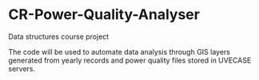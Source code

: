 # CR-Power-Quality-Analyser
Data structures course project

The code will be used to automate 
data analysis through GIS layers 
generated from yearly records and 
power quality files stored in
UVECASE servers.